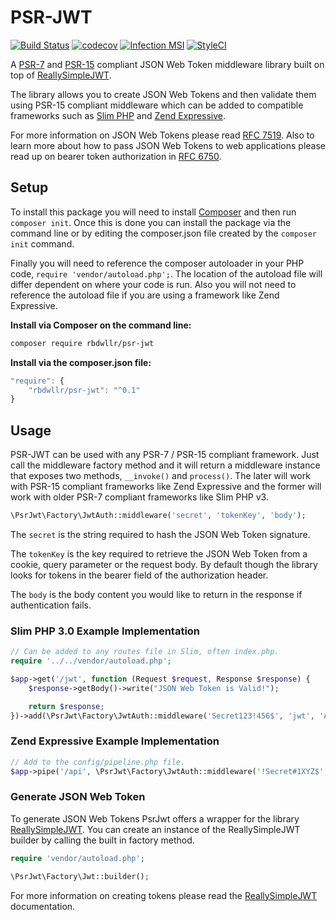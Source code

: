 # PSR-JWT
[![Build Status](https://travis-ci.org/RobDWaller/psr-jwt.svg?branch=master)](https://travis-ci.org/RobDWaller/psr-jwt) [![codecov](https://codecov.io/gh/RobDWaller/psr-jwt/branch/master/graph/badge.svg)](https://codecov.io/gh/RobDWaller/psr-jwt) [![Infection MSI](https://badge.stryker-mutator.io/github.com/RobDWaller/psr-jwt/master)](https://infection.github.io) [![StyleCI](https://github.styleci.io/repos/167511682/shield?branch=master)](https://github.styleci.io/repos/167511682)

A [PSR-7](https://www.php-fig.org/psr/psr-7/) and [PSR-15](https://www.php-fig.org/psr/psr-15/) compliant JSON Web Token middleware library built on top of [ReallySimpleJWT](https://github.com/RobDWaller/ReallySimpleJWT).

The library allows you to create JSON Web Tokens and then validate them using PSR-15 compliant middleware which can be added to compatible frameworks such as [Slim PHP](http://www.slimframework.com/) and [Zend Expressive](https://docs.zendframework.com/zend-expressive/).

For more information on JSON Web Tokens please read [RFC 7519](https://tools.ietf.org/html/rfc7519). Also to learn more about how to pass JSON Web Tokens to web applications please read up on bearer token authorization in [RFC 6750](https://tools.ietf.org/html/rfc6750).

## Setup

To install this package you will need to install [Composer](https://getcomposer.org/) and then run `composer init`. Once this is done you can install the package via the command line or by editing the composer.json file created by the `composer init` command.

Finally you will need to reference the composer autoloader in your PHP code, `require 'vendor/autoload.php';`. The location of the autoload file will differ dependent on where your code is run. Also you will not need to reference the autoload file if you are using a framework like Zend Expressive.

**Install via Composer on the command line:**

```bash
composer require rbdwllr/psr-jwt
```

**Install via the composer.json file:**

```javascript
"require": {
    "rbdwllr/psr-jwt": "^0.1"
}
```

## Usage

PSR-JWT can be used with any PSR-7 / PSR-15 compliant framework. Just call the middleware factory method and it will return a middleware instance that exposes two methods, `__invoke()` and `process()`. The later will work with PSR-15 compliant frameworks like Zend Expressive and the former will work with older PSR-7 compliant frameworks like Slim PHP v3.

```php
\PsrJwt\Factory\JwtAuth::middleware('secret', 'tokenKey', 'body');
```

The `secret` is the string required to hash the JSON Web Token signature.

The `tokenKey` is the key required to retrieve the JSON Web Token from a cookie, query parameter or the request body. By default though the library looks for tokens in the bearer field of the authorization header.

The `body` is the body content you would like to return in the response if authentication fails.

### Slim PHP 3.0 Example Implementation

```php
// Can be added to any routes file in Slim, often index.php.
require '../../vendor/autoload.php';

$app->get('/jwt', function (Request $request, Response $response) {
    $response->getBody()->write("JSON Web Token is Valid!");

    return $response;
})->add(\PsrJwt\Factory\JwtAuth::middleware('Secret123!456$', 'jwt', 'Authentication Failed'));
```

### Zend Expressive Example Implementation

```php
// Add to the config/pipeline.php file.
$app->pipe('/api', \PsrJwt\Factory\JwtAuth::middleware('!Secret#1XYZ$', 'jwt', 'Authentication Failed'));
```

### Generate JSON Web Token

To generate JSON Web Tokens PsrJwt offers a wrapper for the library [ReallySimpleJWT](https://github.com/RobDWaller/ReallySimpleJWT). You can create an instance of the ReallySimpleJWT builder by calling the built in factory method.

```php
require 'vendor/autoload.php';

\PsrJwt\Factory\Jwt::builder();
```

For more information on creating tokens please read the [ReallySimpleJWT](https://github.com/RobDWaller/ReallySimpleJWT/blob/master/readme.md) documentation.
